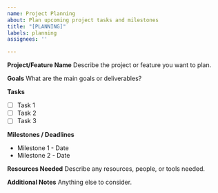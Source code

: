 ```yaml
---
name: Project Planning
about: Plan upcoming project tasks and milestones
title: "[PLANNING]"
labels: planning
assignees: ''

---
```


**Project/Feature Name**
Describe the project or feature you want to plan.

**Goals**
What are the main goals or deliverables?

**Tasks**
- [ ] Task 1
- [ ] Task 2
- [ ] Task 3

**Milestones / Deadlines**
- Milestone 1 - Date
- Milestone 2 - Date

**Resources Needed**
Describe any resources, people, or tools needed.

**Additional Notes**
Anything else to consider.
